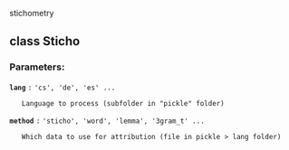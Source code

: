 stichometry

## class Sticho

### Parameters:


**`lang`** `:`      ``'cs', 'de', 'es' ...``  
```
   Language to process (subfolder in "pickle" folder)  
```

**`method`** `:`     ``'sticho', 'word', 'lemma', '3gram_t' ...``  
```
   Which data to use for attribution (file in pickle > lang folder)
```


